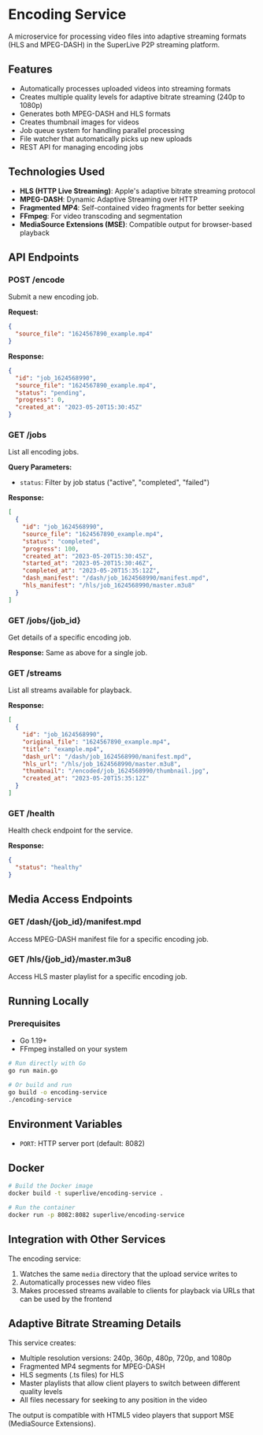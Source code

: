 # Encoding Service

A microservice for processing video files into adaptive streaming formats (HLS and MPEG-DASH) in the SuperLive P2P streaming platform.

## Features

- Automatically processes uploaded videos into streaming formats
- Creates multiple quality levels for adaptive bitrate streaming (240p to 1080p)
- Generates both MPEG-DASH and HLS formats
- Creates thumbnail images for videos
- Job queue system for handling parallel processing
- File watcher that automatically picks up new uploads
- REST API for managing encoding jobs

## Technologies Used

- **HLS (HTTP Live Streaming)**: Apple's adaptive bitrate streaming protocol
- **MPEG-DASH**: Dynamic Adaptive Streaming over HTTP
- **Fragmented MP4**: Self-contained video fragments for better seeking
- **FFmpeg**: For video transcoding and segmentation
- **MediaSource Extensions (MSE)**: Compatible output for browser-based playback

## API Endpoints

### POST /encode

Submit a new encoding job.

**Request:**
```json
{
  "source_file": "1624567890_example.mp4"
}
```

**Response:**
```json
{
  "id": "job_1624568990",
  "source_file": "1624567890_example.mp4",
  "status": "pending",
  "progress": 0,
  "created_at": "2023-05-20T15:30:45Z"
}
```

### GET /jobs

List all encoding jobs.

**Query Parameters:**
- `status`: Filter by job status ("active", "completed", "failed")

**Response:**
```json
[
  {
    "id": "job_1624568990",
    "source_file": "1624567890_example.mp4",
    "status": "completed",
    "progress": 100,
    "created_at": "2023-05-20T15:30:45Z",
    "started_at": "2023-05-20T15:30:46Z",
    "completed_at": "2023-05-20T15:35:12Z",
    "dash_manifest": "/dash/job_1624568990/manifest.mpd",
    "hls_manifest": "/hls/job_1624568990/master.m3u8"
  }
]
```

### GET /jobs/{job_id}

Get details of a specific encoding job.

**Response:**
Same as above for a single job.

### GET /streams

List all streams available for playback.

**Response:**
```json
[
  {
    "id": "job_1624568990",
    "original_file": "1624567890_example.mp4",
    "title": "example.mp4",
    "dash_url": "/dash/job_1624568990/manifest.mpd",
    "hls_url": "/hls/job_1624568990/master.m3u8",
    "thumbnail": "/encoded/job_1624568990/thumbnail.jpg",
    "created_at": "2023-05-20T15:35:12Z"
  }
]
```

### GET /health

Health check endpoint for the service.

**Response:**
```json
{
  "status": "healthy"
}
```

## Media Access Endpoints

### GET /dash/{job_id}/manifest.mpd

Access MPEG-DASH manifest file for a specific encoding job.

### GET /hls/{job_id}/master.m3u8

Access HLS master playlist for a specific encoding job.

## Running Locally

### Prerequisites

- Go 1.19+
- FFmpeg installed on your system

```bash
# Run directly with Go
go run main.go

# Or build and run
go build -o encoding-service
./encoding-service
```

## Environment Variables

- `PORT`: HTTP server port (default: 8082)

## Docker

```bash
# Build the Docker image
docker build -t superlive/encoding-service .

# Run the container
docker run -p 8082:8082 superlive/encoding-service
```

## Integration with Other Services

The encoding service:
1. Watches the same `media` directory that the upload service writes to
2. Automatically processes new video files
3. Makes processed streams available to clients for playback via URLs that can be used by the frontend

## Adaptive Bitrate Streaming Details

This service creates:

- Multiple resolution versions: 240p, 360p, 480p, 720p, and 1080p
- Fragmented MP4 segments for MPEG-DASH
- HLS segments (.ts files) for HLS
- Master playlists that allow client players to switch between different quality levels
- All files necessary for seeking to any position in the video

The output is compatible with HTML5 video players that support MSE (MediaSource Extensions).
